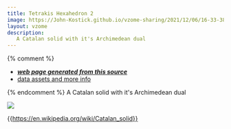 ```yaml
---
title: Tetrakis Hexahedron 2
image: https://John-Kostick.github.io/vzome-sharing/2021/12/06/16-33-38-Tetrakis Hexahedron 2/Tetrakis Hexahedron 2.png
layout: vzome
description:
   A Catalan solid with it's Archimedean dual
---  
```

 
  

{% comment %}
 - [***web page generated from this source***][post]
 - [data assets and more info][github]

[post]: <https://John-Kostick.github.io/vzome-sharing/2021/12/06/Tetrakis Hexahedron 2-16-33-38.html>
[github]: <https://github.com/John-Kostick/vzome-sharing/tree/main/2021/12/06/16-33-38-Tetrakis Hexahedron 2/>
{% endcomment %}
 A Catalan solid with it's Archimedean dual


<vzome-viewer style="width: 100%; height: 65vh;"
       src="https://John-Kostick.github.io/vzome-sharing/2021/12/06/16-33-38-Tetrakis Hexahedron 2/Tetrakis Hexahedron 2.vZome" >
  <img src="https://John-Kostick.github.io/vzome-sharing/2021/12/06/16-33-38-Tetrakis Hexahedron 2/Tetrakis Hexahedron 2.png" />
</vzome-viewer>

  {{https://en.wikipedia.org/wiki/Catalan_solid}}
